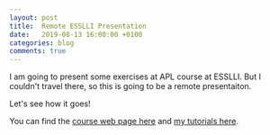 ```yaml
---
layout: post
title:  Remote ESSLLI Presentation
date:   2019-08-13 16:00:00 +0100
categories: blog
comments: true
---
```


I am going to present some exercises at APL course at ESSLLI. 
But I couldn't travel there, so this is going to be a remote presentaiton.

Let's see how it goes!

You can find the [course web page here](https://www.dobnik.net/simon/events/apl-esslli-19/) and [my tutorials here](https://mehdi.ghanimifard.com/apl-esslli-19-material/).

